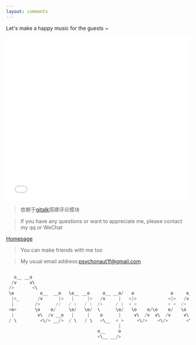 ```yaml
---
layout: comments
---
```


Let's make a happy music for the guests ~

<iframe frameborder="0" border="1" 
            marginwidth="0" marginheight="0"
            width="100%" height="450" 
            src="//music.163.com/outchain/player?type=2&amp;id=2175282&amp;auto=1&amp;height=80">
    </iframe>

>依赖于[gitalk](https://github.com/gitalk/gitalk)搭建评论模块

>If you have any questions or want to appreciate me, please contact my qq or WeChat

[Homepage](https://fengwei2002.github.io/)

>You can make friends with me too

>My usual email address:psychonaut1f@gmail.com

```cpp

   o__ __o                                                                        o   
  /v     v\                                                                     _<|>_ 
 />       <\                                                                          
 \o          o__  __o   \o__ __o     o__ __o/   o              o     o__  __o     o   
  |>_       /v      |>   |     |>   /v     |   <|>            <|>   /v      |>   <|>  
  |        />      //   / \   / \  />     / \  < >            < >  />      //    / \  
 <o>       \o    o/     \o/   \o/  \      \o/   \o    o/\o    o/   \o    o/      \o/  
  |         v\  /v __o   |     |    o      |     v\  /v  v\  /v     v\  /v __o    |   
 / \         <\/> __/>  / \   / \   <\__  < >     <\/>    <\/>       <\/> __/>   / \  
                                           |                                          
                                   o__     o                                          
                                   <\__ __/>                                          

```